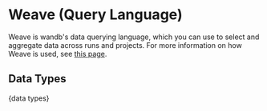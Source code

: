 # Weave (Query Language)

Weave is wandb's data querying language, which you can use to select and aggregate data across runs and projects. For more information on how Weave is used, see [this page](../app/features/panels/weave).

## Data Types

{data types}
